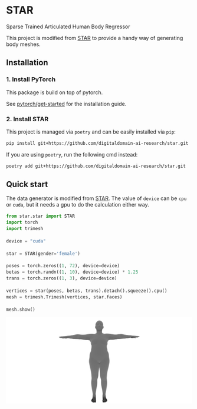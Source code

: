 # STAR

Sparse Trained Articulated Human Body Regressor

This project is modified from [STAR](https://github.com/ahmedosman/STAR) to provide a handy way of generating body meshes.

## Installation

### 1. Install PyTorch

This package is build on top of pytorch.

See [pytorch/get-started](https://pytorch.org/get-started) for the installation guide.

### 2. Install STAR

This project is managed via `poetry` and can be easily installed via `pip`:

```sh
pip install git+https://github.com/digitaldomain-ai-research/star.git
```

If you are using `poetry`, run the following cmd instead:

```sh
poetry add git+https://github.com/digitaldomain-ai-research/star.git
```

## Quick start

The data generator is modified from [STAR](https://star.is.tue.mpg.de/).
The value of `device` can be `cpu` or `cuda`, but it needs a gpu to do the calculation either way.

```python
from star.star import STAR
import torch
import trimesh

device = "cuda"

star = STAR(gender='female')

poses = torch.zeros((1, 72), device=device)
betas = torch.randn((1, 10), device=device) * 1.25
trans = torch.zeros((1, 3), device=device)

vertices = star(poses, betas, trans).detach().squeeze().cpu()
mesh = trimesh.Trimesh(vertices, star.faces)

mesh.show()
```

![](./gallery/star.png)
